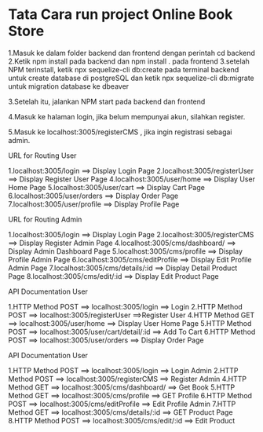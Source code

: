 # Tata Cara run project Online Book Store

1.Masuk ke dalam folder backend dan frontend dengan perintah cd backend
2.Ketik npm install pada backend dan npm install . pada frontend
3.setelah NPM terinstall, ketik npx sequelize-cli db:create pada terminal backend untuk create database di postgreSQL dan ketik npx sequelize-cli db:migrate untuk migration database ke dbeaver

3.Setelah itu, jalankan NPM start pada backend dan frontend

4.Masuk ke halaman login, jika belum mempunyai akun, silahkan register.

5.Masuk ke localhost:3005/registerCMS , jika ingin registrasi sebagai admin.

URL for Routing User

1.localhost:3005/login ==> Display Login Page
2.localhost:3005/registerUser ==> Display Register User Page
4.localhost:3005/user/home ==> Display User Home Page
5.localhost:3005/user/cart ==> Display Cart Page
6.localhost:3005/user/orders ==> Display Order Page
7.localhost:3005/user/profile ==> Display Profile Page

URL for Routing Admin

1.localhost:3005/login ==> Display Login Page
2.localhost:3005/registerCMS ==> Display Register Admin Page
4.localhost:3005/cms/dashboard/ ==> Display Admin Dashboard Page
5.localhost:3005/cms/profile ==> Display Profile Admin Page
6.localhost:3005/cms/editProfile ==> Display Edit Profile Admin Page
7.localhost:3005/cms/details/:id ==> Display Detail Product Page
8.localhost:3005/cms/edit/:id ==> Display Edit Product Page

API Documentation User

1.HTTP Method POST ==> localhost:3005/login ==> Login
2.HTTP Method POST ==> localhost:3005/registerUser ==>Register User
4.HTTP Method GET ==> localhost:3005/user/home ==> Display User Home Page
5.HTTP Method POST ==> localhost:3005/user/cart/detail/:id ==> Add To Cart
6.HTTP Method POST ==> localhost:3005/user/orders ==> Display Order Page

API Documentation User

1.HTTP Method POST ==> localhost:3005/login ==> Login Admin
2.HTTP Method POST ==> localhost:3005/registerCMS ==> Register Admin
4.HTTP Method GET ==> localhost:3005/cms/dashboard/ ==> Get Book
5.HTTP Method GET ==> localhost:3005/cms/profile ==> GET Profile
6.HTTP Method POST ==> localhost:3005/cms/editProfile ==> Edit Profile Admin
7.HTTP Method GET ==> localhost:3005/cms/details/:id ==> GET Product Page
8.HTTP Method POST ==> localhost:3005/cms/edit/:id ==> Edit Product
